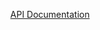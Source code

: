 <p align="center">
    <a href="http://kinocms.zzz.com.ua/web/docs/" target="_blank">API Documentation</a>
</p>
